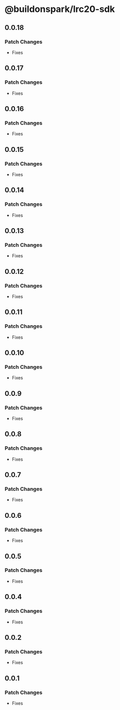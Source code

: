 # @buildonspark/lrc20-sdk

## 0.0.18

### Patch Changes

- Fixes

## 0.0.17

### Patch Changes

- Fixes

## 0.0.16

### Patch Changes

- Fixes

## 0.0.15

### Patch Changes

- Fixes

## 0.0.14

### Patch Changes

- Fixes

## 0.0.13

### Patch Changes

- Fixes

## 0.0.12

### Patch Changes

- Fixes

## 0.0.11

### Patch Changes

- Fixes

## 0.0.10

### Patch Changes

- Fixes

## 0.0.9

### Patch Changes

- Fixes

## 0.0.8

### Patch Changes

- Fixes

## 0.0.7

### Patch Changes

- Fixes

## 0.0.6

### Patch Changes

- Fixes

## 0.0.5

### Patch Changes

- Fixes

## 0.0.4

### Patch Changes

- Fixes

## 0.0.2

### Patch Changes

- Fixes

## 0.0.1

### Patch Changes

- Fixes
